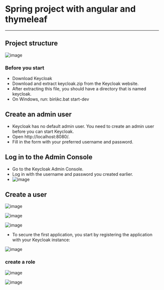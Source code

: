 # Spring project with angular and thymeleaf
---------------------------------------
## Project structure
![image](https://github.com/hayatelallaouy01/spring-project-angular-thymeleaf/assets/123452386/1d67c08b-d409-4a86-a873-4870ea3963f7)

### Before you start
+ Download Keycloak
+ Download and extract keycloak.zip from the Keycloak website.
+ After extracting this file, you should have a directory that is named keycloak.
+ On Windows, run: bin\kc.bat start-dev
## Create an admin user
+ Keycloak has no default admin user. You need to create an admin user before you can start Keycloak.
+ Open http://localhost:8080/.
+ Fill in the form with your preferred username and password.
## Log in to the Admin Console
+ Go to the Keycloak Admin Console.
+ Log in with the username and password you created earlier.
+ ![image](https://github.com/hayatelallaouy01/spring-project-angular-thymeleaf/assets/123452386/7a248a5c-b711-499f-8b8a-2b6de4b2852e)

## Create a user
![image](https://github.com/hayatelallaouy01/spring-project-angular-thymeleaf/assets/123452386/113bc447-0f00-483d-9966-5a268fb712f9)


![image](https://github.com/hayatelallaouy01/spring-project-angular-thymeleaf/assets/123452386/0e768442-b817-47ff-bef5-d30c69afd80a)

![image](https://github.com/hayatelallaouy01/spring-project-angular-thymeleaf/assets/123452386/fc849698-ed3a-4182-9f75-da9c4485d3c8)

+ To secure the first application, you start by registering the application with your Keycloak instance:

![image](https://github.com/hayatelallaouy01/spring-project-angular-thymeleaf/assets/123452386/3dc7367d-3981-4687-8ab8-a2fc87f92f1a)

### create a role 

![image](https://github.com/hayatelallaouy01/spring-project-angular-thymeleaf/assets/123452386/614e5d4b-8b35-4533-8bbf-c5ce2d9bc2da)

![image](https://github.com/hayatelallaouy01/spring-project-angular-thymeleaf/assets/123452386/8c8a7d5a-e041-4e50-94fc-8b37aeda1e31)


